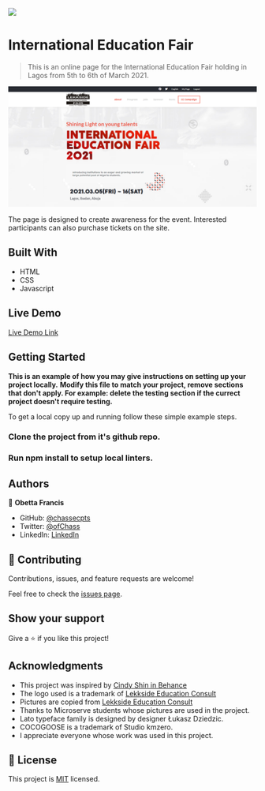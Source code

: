 ![](https://img.shields.io/badge/Microverse-blueviolet)

# International Education Fair

> This is an online page for the International Education Fair holding in Lagos from 5th to 6th of March 2021.

![screenshot](./assets/images/screenshot.png)

The page is designed to create awareness for the event. Interested participants can also purchase tickets on the site.

## Built With

- HTML
- CSS
- Javascript

## Live Demo

[Live Demo Link](https://chasscepts.github.io/capstone-project/)


## Getting Started

**This is an example of how you may give instructions on setting up your project locally.**
**Modify this file to match your project, remove sections that don't apply. For example: delete the testing section if the currect project doesn't require testing.**


To get a local copy up and running follow these simple example steps.

### Clone the project from it's github repo.

### Run npm install to setup local linters.

## Authors

👤 **Obetta Francis**

- GitHub: [@chassecpts](https://github.com/chassepts)
- Twitter: [@ofChass](https://twitter.com/ofChass)
- LinkedIn: [LinkedIn](https://www.linkedin.com/in/francis-obetta-4033b71bb/)

## 🤝 Contributing

Contributions, issues, and feature requests are welcome!

Feel free to check the [issues page](https://github.com/chasscepts/capstone-project/issues).

## Show your support

Give a ⭐️ if you like this project!

## Acknowledgments

- This project was inspired by [Cindy Shin in Behance](https://www.behance.net/adagio07)
- The logo used is a trademark of [Lekkside Education Consult](https://lekside.com/)
- Pictures are copied from [Lekkside Education Consult](https://lekside.com/)
- Thanks to Microserve students whose pictures are used in the project.
- Lato typeface family is designed by designer Łukasz Dziedzic.
- COCOGOOSE is a trademark of Studio kmzero.
- I appreciate everyone whose work was used in this project.

## 📝 License

This project is [MIT](lic.url) licensed.